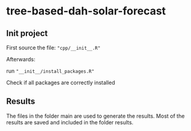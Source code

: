 # tree-based-dah-solar-forecast

## Init project

First source the file: `"cpp/__init__.R"`

Afterwards:

run `"__init__/install_packages.R"`

Check if all packages are correctly installed

## Results

The files in the folder main are used to generate the results.
Most of the results are saved and included in the folder results.
